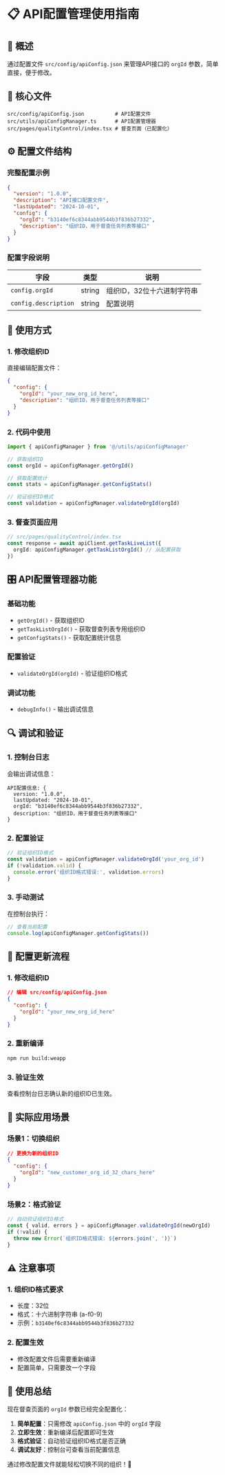 # 📋 API配置管理使用指南

## 🎯 概述

通过配置文件 `src/config/apiConfig.json` 来管理API接口的 `orgId` 参数，简单直接，便于修改。

## 📁 核心文件

```
src/config/apiConfig.json          # API配置文件
src/utils/apiConfigManager.ts      # API配置管理器
src/pages/qualityControl/index.tsx # 督查页面（已配置化）
```

## ⚙️ 配置文件结构

### 完整配置示例
```json
{
  "version": "1.0.0",
  "description": "API接口配置文件",
  "lastUpdated": "2024-10-01",
  "config": {
    "orgId": "b3140ef6c8344abb9544b3f836b27332",
    "description": "组织ID，用于督查任务列表等接口"
  }
}
```

### 配置字段说明

| 字段 | 类型 | 说明 |
|------|------|------|
| `config.orgId` | string | 组织ID，32位十六进制字符串 |
| `config.description` | string | 配置说明 |

## 🔧 使用方式

### 1. 修改组织ID
直接编辑配置文件：
```json
{
  "config": {
    "orgId": "your_new_org_id_here",
    "description": "组织ID，用于督查任务列表等接口"
  }
}
```

### 2. 代码中使用
```typescript
import { apiConfigManager } from '@/utils/apiConfigManager'

// 获取组织ID
const orgId = apiConfigManager.getOrgId()

// 获取配置统计
const stats = apiConfigManager.getConfigStats()

// 验证组织ID格式
const validation = apiConfigManager.validateOrgId(orgId)
```

### 3. 督查页面应用
```typescript
// src/pages/qualityControl/index.tsx
const response = await apiClient.getTaskLiveList({
  orgId: apiConfigManager.getTaskListOrgId() // 从配置获取
})
```

## 🎛️ API配置管理器功能

### 基础功能
- `getOrgId()` - 获取组织ID
- `getTaskListOrgId()` - 获取督查列表专用组织ID
- `getConfigStats()` - 获取配置统计信息

### 配置验证
- `validateOrgId(orgId)` - 验证组织ID格式

### 调试功能
- `debugInfo()` - 输出调试信息

## 🔍 调试和验证

### 1. 控制台日志
会输出调试信息：
```
API配置信息: {
  version: "1.0.0",
  lastUpdated: "2024-10-01",
  orgId: "b3140ef6c8344abb9544b3f836b27332",
  description: "组织ID，用于督查任务列表等接口"
}
```

### 2. 配置验证
```javascript
// 验证组织ID格式
const validation = apiConfigManager.validateOrgId('your_org_id')
if (!validation.valid) {
  console.error('组织ID格式错误:', validation.errors)
}
```

### 3. 手动测试
在控制台执行：
```javascript
// 查看当前配置
console.log(apiConfigManager.getConfigStats())
```

## 📝 配置更新流程

### 1. 修改组织ID
```json
// 编辑 src/config/apiConfig.json
{
  "config": {
    "orgId": "your_new_org_id_here"
  }
}
```

### 2. 重新编译
```bash
npm run build:weapp
```

### 3. 验证生效
查看控制台日志确认新的组织ID已生效。

## 🎯 实际应用场景

### 场景1：切换组织
```json
// 更换为新的组织ID
{
  "config": {
    "orgId": "new_customer_org_id_32_chars_here"
  }
}
```

### 场景2：格式验证
```typescript
// 自动验证组织ID格式
const { valid, errors } = apiConfigManager.validateOrgId(newOrgId)
if (!valid) {
  throw new Error(`组织ID格式错误: ${errors.join(', ')}`)
}
```

## ⚠️ 注意事项

### 1. 组织ID格式要求
- 长度：32位
- 格式：十六进制字符串 (a-f0-9)
- 示例：`b3140ef6c8344abb9544b3f836b27332`

### 2. 配置生效
- 修改配置文件后需要重新编译
- 配置简单，只需要改一个字段

## 🚀 使用总结

现在督查页面的 `orgId` 参数已经完全配置化：

1. **简单配置**：只需修改 `apiConfig.json` 中的 `orgId` 字段
2. **立即生效**：重新编译后配置即可生效
3. **格式验证**：自动验证组织ID格式是否正确
4. **调试友好**：控制台可查看当前配置信息

通过修改配置文件就能轻松切换不同的组织！🎉